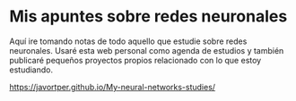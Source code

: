 # Mis apuntes sobre redes neuronales


Aquí ire tomando notas de todo aquello que estudie sobre redes neuronales. Usaré esta web personal como agenda de estudios y también publicaré pequeños proyectos propios relacionado con lo que estoy estudiando.

https://javortper.github.io/My-neural-networks-studies/

